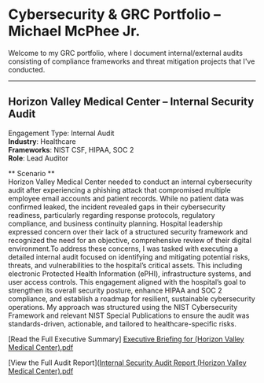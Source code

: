 # Cybersecurity & GRC Portfolio – Michael McPhee Jr.

Welcome to my GRC portfolio, where I document internal/external audits consisting of compliance frameworks and threat mitigation projects that I've conducted.

-------------------------------------------------------------------------------------------------------------------------------------------

## Horizon Valley Medical Center – Internal Security Audit ##

Engagement Type: Internal Audit  
**Industry**: Healthcare  
**Frameworks**: NIST CSF, HIPAA, SOC 2  
**Role**: Lead Auditor

** Scenario **  
Horizon Valley Medical Center needed to conduct an internal cybersecurity audit after experiencing a phishing attack that compromised multiple employee email accounts and patient records. While no patient data was confirmed leaked, the incident revealed gaps in their cybersecurity readiness, particularly regarding response protocols, regulatory compliance, and business continuity planning. Hospital leadership expressed concern over their lack of a structured security framework and recognized the need for an objective, comprehensive review of their digital environment.To address these concerns, I was tasked with executing a detailed internal audit focused on identifying and mitigating potential risks, threats, and vulnerabilities to the hospital’s critical assets. This including electronic Protected Health Information (ePHI), infrastructure systems, and user access controls. This engagement aligned with the hospital’s goal to strengthen its overall security posture, enhance HIPAA and SOC 2 compliance, and establish a roadmap for resilient, sustainable cybersecurity operations. My approach was structured using the NIST Cybersecurity Framework and relevant NIST Special Publications to ensure the audit was standards-driven, actionable, and tailored to healthcare-specific risks.

[Read the Full Executive Summary] [Executive Briefing for (Horizon Valley Medical Center).pdf](https://github.com/user-attachments/files/20912724/Executive.Briefing.for.Horizon.Valley.Medical.Center.pdf)

[View the Full Audit Report]([Internal Security Audit Report (Horizon Valley Medical Center).pdf](https://github.com/user-attachments/files/20912681/Internal.Security.Audit.Report.Horizon.Valley.Medical.Center.pdf)
